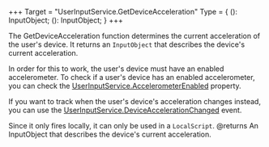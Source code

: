 +++
Target = "UserInputService.GetDeviceAcceleration"
Type = { (): InputObject; (): InputObject; }
+++

The GetDeviceAcceleration function determines the current acceleration of the user's device. It returns an `InputObject` that describes the device's current acceleration.In order for this to work, the user's device must have an enabled accelerometer. To check if a user's device has an enabled accelerometer, you can check the [UserInputService.AccelerometerEnabled](https://developer.roblox.com/api-reference/property/UserInputService/AccelerometerEnabled) property.If you want to track when the user's device's acceleration changes instead, you can use the [UserInputService.DeviceAccelerationChanged](https://developer.roblox.com/api-reference/event/UserInputService/DeviceAccelerationChanged) event.Since it only fires locally, it can only be used in a `LocalScript`.@returns An InputObject that describes the device's current acceleration.